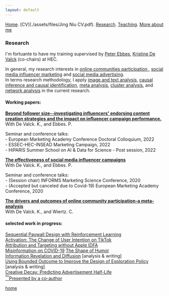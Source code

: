 ```yaml
---
layout: default
---
```


[Home](./). [CV](./assets/files/Jing Niu CV.pdf). [Research](./research.md). [Teaching](./teaching.md). [More about me](./hobby.md)

### Research 

I'm fortuante to have my training supervised by [Peter Ebbes](https://www.hec.edu/en/knowledge/authors/ebbes-peter), [Kristine De Valck](https://www.hec.edu/en/faculty-research/faculty-directory/faculty-member/devalck-kristine) (co-chairs) at HEC. 

In general, my research interests in <ins>online communities participation </ins>, <ins>social media influencer marketing</ins> and <ins>social media advertising</ins>.<br/>
In terms research methodology, I apply <ins>image and text analysis</ins>, <ins>causal inference and causal identification</ins>, <ins>meta analysis</ins>, <ins>cluster analysis</ins>, and <ins>network analysis</ins> in the current research.<br/>

#### Working papers:

<ins>**Beyond follower size--investigating influencers' endorsing content creation strategies and the impact on influencer campaign performance.**
</ins><br/> 
With De Valck. K., and Ebbes. P. <br/> 
<!--<ins>Abstract:</ins> Decision makers often want to target interventions so as to maximize an outcome that is observed only in the long-term. This typically requires delaying decisions until the outcome is observed or relying on simple short-term proxies for the long-term outcome. Here we build on the statistical surrogacy and policy learning literatures to impute the missing long-term outcomes and then approximate the optimal targeting policy on the imputed outcomes via a doubly-robust approach. We first show that conditions for the validity of average treatment effect estimation with imputed outcomes are also sufficient for valid policy evaluation and optimization; furthermore, these conditions can be somewhat relaxed for policy optimization. We apply our approach in two large-scale proactive churn management experiments at The Boston Globe by targeting optimal discounts to its digital subscribers with the aim of maximizing long-term revenue.  Using the first experiment, we evaluate this approach empirically by comparing the policy learned using imputed outcomes with a policy learned on the ground-truth, long-term outcomes. The performance of these two policies is statistically indistinguishable, and we rule out large losses from relying on surrogates. Our approach also outperforms a policy learned on short-term proxies for the long-term outcome. In a second field experiment, we implement the optimal targeting policy with additional randomized exploration, which allows us to update the optimal policy for future subscribers. Over three years, our approach had a net-positive revenue impact in the range of $4-5 million compared to the status quo.-->

Seminar and conference talks:<br/>
\- European Marketing Academy Conference Doctoral Colloquium, 2022<br/>
\- ESSEC-HEC-INSEAD Marketing Campaign, 2022<br/>
\- HiPARIS Summer School on AI \& Data for Science - Post session, 2022<br/>

<ins>**The effectiveness of social media influencer campaigns**
</ins><br/> 
With De Valck. K., and Ebbes. P. <br/> 

Seminar and conference talks:<br/>
\- (Session chair) INFORMS Marketing Science Conference, 2020<br/>
\- (Accepted but canceled due to Covid-19) European Marketing Academy Conference, 2020<br/>

<!-- \- _Job Market Paper_<br/> -->

<!--<ins>Abstract:</ins> This paper engineers an intuitive feature that is predictive of the causal effect of influencer video advertising on product sales. We propose the concept of motion-score, or m-score, a summary statistic that captures the extent to which a product is advertised in the most engaging parts of a video. We locate pixel-level product placement with an object detection algorithm and estimate pixel-level engagement as a saliency map by fine-tuning a deep 3D convolutional neural network on video-level engagement data. M-score is then defined as pixel-level engagement-weighted advertising intensity of a video. We construct and evaluate the algorithm with around 40,000 influencer video ads on TikTok, the largest short video platform of the world. We leverage variation in video posting time to identify the causal effect of video ads on product sales. Videos of higher m-score indeed lift more sales. This effect is sizable, robust, and more pronounced among impulsive, hedonic, or inexpensive products. We trace the mechanism to influencers' incentives to promote themselves rather than the product. We discuss how various stakeholders in entertainment commerce can use m-score in a scalable way to optimize content, align incentives, and improve efficiency. -->




<ins>**The drivers and outcomes of online community participation-a meta-analysis**</ins><br/> 
With De Valck. K., and Wiertz. C. <br/>

<!--<ins>Abstract:</ins> In social networks, ego behavior is usually a function of the behaviors of her alters'. However, such social contagion or peer effect is hard to identify empirically using observational networks due to endogeneity in tie formation. The latent space models have been proposed under the assumption of assortative mixing as a method of modeling the underlying tie generating process, and it also has been used to adjust for unobserved homophily. At the meantime, Pearl (2009, 2010) suggested that adjusting for one common cause of treatment and outcome might actually increase the net bias by amplifying the bias introduced by an unadjusted confounder. The first part of the paper is on identification: I fit a latent space model to a classic dataset on the diffusion of medical innovation (Coleman et al., 1957,1966) to identify social contagion. The second part is on bias-amplification: I extend Pearl's framework to a nonlinear system and then use simulation to demonstrate that latent space adjustment can sometimes amplify the net bias, thus it should be used with caution.>

Seminar and conference talks:<br/>
\- Interactive Marketing Research Conference, 2020<br/>
\- INFORMS Marketing Science Conference, 2020<br/>


<!---->

#### selected work in progress:
<ins>Sequential Paywall Design with Reinforcement Learning</ins> <br/>
<ins>Activation: The Change of User Intention on TikTok</ins> <br/>
<ins>Attribution and Targeting without Apple IDFA</ins> <br/>
<ins>Misinformation on COVID-19</ins>
<ins>The Shape of Humor</ins> <br/>
<ins>Information Revelation and Diffusion</ins> [analysis & writing] <br/>
<ins>Using Bounded Outcome to Improve the Design of Exploration Policy</ins> [analysis & writing] <br/> 
<ins>Creative Decay: Predicting Advertisement Half-Life<br/>
<sup>**</sup>Presented by a co-author <br/>




[home](./)
